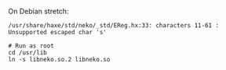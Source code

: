 On Debian stretch:

```text
/usr/share/haxe/std/neko/_std/EReg.hx:33: characters 11-61 : Unsupported escaped char 's'
```

```shell
# Run as root
cd /usr/lib
ln -s libneko.so.2 libneko.so
```
